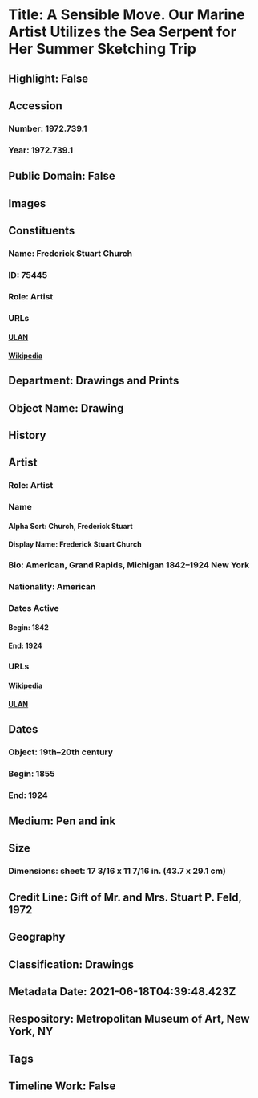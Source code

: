 # Title: A Sensible Move. Our Marine Artist Utilizes the Sea Serpent for Her Summer  Sketching Trip
## Highlight: False
## Accession
### Number: 1972.739.1
### Year: 1972.739.1
## Public Domain: False
## Images
## Constituents
### Name: Frederick Stuart Church
### ID: 75445
### Role: Artist
### URLs
#### [ULAN](http://vocab.getty.edu/page/ulan/500027563)
#### [Wikipedia](https://www.wikidata.org/wiki/Q3087166)
## Department: Drawings and Prints
## Object Name: Drawing
## History
## Artist
### Role: Artist
### Name
#### Alpha Sort: Church, Frederick Stuart
#### Display Name: Frederick Stuart Church
### Bio: American, Grand Rapids, Michigan 1842–1924 New York
### Nationality: American
### Dates Active
#### Begin: 1842
#### End: 1924
### URLs
#### [Wikipedia](https://www.wikidata.org/wiki/Q3087166)
#### [ULAN](http://vocab.getty.edu/page/ulan/500027563)
## Dates
### Object: 19th–20th century
### Begin: 1855
### End: 1924
## Medium: Pen and ink
## Size
### Dimensions: sheet: 17 3/16 x 11 7/16 in. (43.7 x 29.1 cm)
## Credit Line: Gift of Mr. and Mrs. Stuart P. Feld, 1972
## Geography
## Classification: Drawings
## Metadata Date: 2021-06-18T04:39:48.423Z
## Respository: Metropolitan Museum of Art, New York, NY
## Tags
## Timeline Work: False